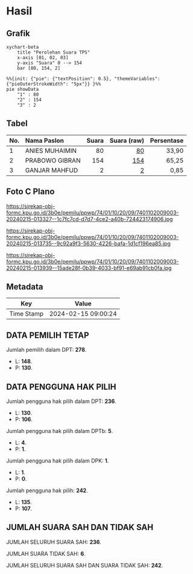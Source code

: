 # Hasil

## Grafik

```mermaid
xychart-beta
    title "Perolehan Suara TPS"
    x-axis [01, 02, 03]
    y-axis "Suara" 0 --> 154
    bar [80, 154, 2]
```

```mermaid
%%{init: {"pie": {"textPosition": 0.5}, "themeVariables": {"pieOuterStrokeWidth": "5px"}} }%%
pie showData
    "1" : 80
    "2" : 154
    "3" : 2
```

## Tabel

| No. | Nama Paslon    | Suara | Suara (raw) | Persentase |
|:--- |:-------------- | -----:| -----------:| ----------:|
| 1   | ANIES MUHAIMIN | 80    | [80][p-1]   | 33,90      |
| 2   | PRABOWO GIBRAN | 154   | [154][p-2]  | 65,25      |
| 3   | GANJAR MAHFUD  | 2     | [2][p-3]    | 0,85       |


[p-1]: https://github.com/gigit-pemilu/pemilu-2024-74-sulawesi-tenggara/blob/main/pilpres/hitung-suara/sub/74-sulawesi-tenggara/sub/01-kolaka/sub/10-wolo/sub/2009-lapao-pao/sub/003-tps/sub/paslon-1.txt
[p-2]: https://github.com/gigit-pemilu/pemilu-2024-74-sulawesi-tenggara/blob/main/pilpres/hitung-suara/sub/74-sulawesi-tenggara/sub/01-kolaka/sub/10-wolo/sub/2009-lapao-pao/sub/003-tps/sub/paslon-2.txt
[p-3]: https://github.com/gigit-pemilu/pemilu-2024-74-sulawesi-tenggara/blob/main/pilpres/hitung-suara/sub/74-sulawesi-tenggara/sub/01-kolaka/sub/10-wolo/sub/2009-lapao-pao/sub/003-tps/sub/paslon-3.txt

## Foto C Plano

https://sirekap-obj-formc.kpu.go.id/3b0e/pemilu/ppwp/74/01/10/20/09/7401102009003-20240215-013327--1c7fc7cd-d7d7-4ce2-a40b-724423174906.jpg

https://sirekap-obj-formc.kpu.go.id/3b0e/pemilu/ppwp/74/01/10/20/09/7401102009003-20240215-013735--9c92a9f3-5630-4226-bafa-1d1cf196ea85.jpg

https://sirekap-obj-formc.kpu.go.id/3b0e/pemilu/ppwp/74/01/10/20/09/7401102009003-20240215-013939--15ade28f-0b39-4033-bf91-e69ab91cb0fa.jpg


## Metadata

| Key        | Value               |
| ---------- | ------------------- |
| Time Stamp | 2024-02-15 09:00:24 |


## DATA PEMILIH TETAP

Jumlah pemilih dalam DPT: **278**.
 * L: **148**.
 * P: **130**.

## DATA PENGGUNA HAK PILIH

Jumlah pengguna hak pilih dalam DPT: **236**.
 * L: **130**.
 * P: **106**.

Jumlah pengguna hak pilih dalam DPTb: **5**.
 * L: **4**.
 * P: **1**.

Jumlah pengguna hak pilih dalam DPK: **1**.
 * L: **1**.
 * P: **0**.

Jumlah pengguna hak pilih: **242**.
 * L: **135**.
 * P: **107**.

## JUMLAH SUARA SAH DAN TIDAK SAH

JUMLAH SELURUH SUARA SAH: **236**.

JUMLAH SUARA TIDAK SAH: **6**.

JUMLAH SELURUH SUARA SAH DAN SUARA TIDAK SAH: **242**.


